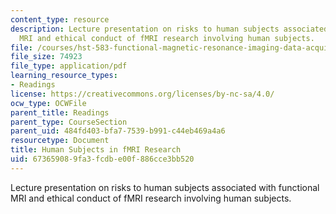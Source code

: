 ```yaml
---
content_type: resource
description: Lecture presentation on risks to human subjects associated with functional
  MRI and ethical conduct of fMRI research involving human subjects.
file: /courses/hst-583-functional-magnetic-resonance-imaging-data-acquisition-and-analysis-fall-2008/673659089fa3fcdbe00f886cce3bb520_0910_humansubject.pdf
file_size: 74923
file_type: application/pdf
learning_resource_types:
- Readings
license: https://creativecommons.org/licenses/by-nc-sa/4.0/
ocw_type: OCWFile
parent_title: Readings
parent_type: CourseSection
parent_uid: 484fd403-bfa7-7539-b991-c44eb469a4a6
resourcetype: Document
title: Human Subjects in fMRI Research
uid: 67365908-9fa3-fcdb-e00f-886cce3bb520
---
```

Lecture presentation on risks to human subjects associated with functional MRI and ethical conduct of fMRI research involving human subjects.